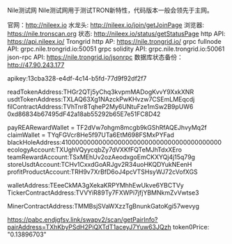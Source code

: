 Nile测试网
Nile测试网用于测试TRON新特性，代码版本一般会领先于主网。

官网：http://nileex.io
水龙头: http://nileex.io/join/getJoinPage
浏览器: https://nile.tronscan.org
状态: http://nileex.io/status/getStatusPage
http API: https://api.nileex.io/
Trongrid http AP: https://nile.trongrid.io/
grpc fullnode API: grpc.nile.trongrid.io:50051
grpc solidity API: grpc.nile.trongrid.io:50061
json-rpc API: https://nile.trongrid.io/jsonrpc
数据库状态备份：http://47.90.243.177

apikey:13cba328-e4df-4c14-b5fd-77d9f92df2f7

readTokenAddress:THGr2QTj5yChq3kvpmMADogKvvY9XxkXNR
usdtTokenAddress:TXLAQ63Xg1NAzckPwKHvzw7CSEmLMEqcdj
filContractAddress:TVhTnr8TqheP2My6UNtuFze1mSw2B9pUW6 0xd86834b67495dF42a18ab55292b65E7e51FC8D42

payREARewardWallet = TF2dVw7ohgm8mcgb9kGShRfAQEJhvyMq2f
claimWallet = TYqFGVcr8He5f97UTa6EtM698FSMxPYFad
blackHoleAddress:410000000000000000000000000000000000000000
ecologyAccount:TXUghVQyycqbZy7dVXKfFQTeMJhTdxXEro
teamRewardAccount:TSxMEhUv2ozAeodxgoEmCKXYQj4j15q79g
storeUsdtAccount:TCHv1CxxdGoARJgv2R34uoHKQDYukNEenH
profitProductAccount:TRH9v7XrBfD6oJ4pcVTSHsyWJ72cVofXGS


walletAddress:TEeeCkMA3gXekaKRPYMhhEwUkve6YBCTVy
TickerContractAddress:TVVYiR89Ty7FXWPi7jfjYBMNkmZvVwtse3
<!-- MinerContractAddress:TJZRFtecoCtuH5iKbpadFG2L9D7mPaeYuw -->
<!-- MinerContractAddress:TKNBKcw3tuMvnjRshDRVUu4wLGn5pe5Bor -->
MinerContractAddress:TMMBsjSVaWXzzTgBnunkGatoKgi57wevyg


https://pabc.endjgfsv.link/swapv2/scan/getPairInfo?pairAddress=TXhKbyPSdH2PiQXTdT1aceyJ7Yuw63JQzh
token0Price: "0.13896703"



<!-- sunfactoryaddress:TU67fYjLkaC786g1bYwXwFSsnnjdxcw1wG 41c6c0b8a324d3269e88eee50a4f35c248ba2424fb
pairAddress:41ad36bc41c1ab88f8f919ec943b79921a460a9768
routerAddress:41c42214b69367d3100d0d1f811265a3b5ba93a5aa TTrGGe8TLMENHFLmxxbC9g1bm9Tn1s1wqH
oracleAddress:412d7219eda875e933b9ea15c65102dec8292e1d38

factoryAddress:TEj47GpCXA6etbcbxEMAvr91sdkBBGMmuH
routerAddress:TSgurtbb5PWspJ19kK4xvRdiYZk2JCMQkB
oracleAddress:TWdu5u4wBeC8pZMo8zLvmE2Xz6W5oFoc6q
pairAddress:0x9b555E3DddA7B39C5a8A2990120AC8AAd237b1fB -->